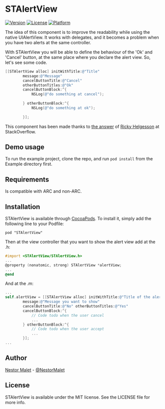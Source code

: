 # STAlertView
[![Version](https://img.shields.io/cocoapods/v/STAlertView.svg?style=flat)](http://cocoadocs.org/docsets/STAlertView)
[![License](https://img.shields.io/cocoapods/l/STAlertView.svg?style=flat)](http://cocoadocs.org/docsets/STAlertView)
[![Platform](https://img.shields.io/cocoapods/p/STAlertView.svg?style=flat)](http://cocoadocs.org/docsets/STAlertView)

The idea of this component is to improve the readability while using the native UIAlertView. It works with delegates, and it becomes a problem when you have two alerts at the same controller.

With STAlertView you will be able to define the behaviour of the 'Ok' and 'Cancel' button, at the same place where you declare the alert view. So, let's see some code.

```Objective-C
[[STAlertView alloc] initWithTitle:@"Title" 
        message:@"Message"
        cancelButtonTitle:@"Cancel"
        otherButtonTitles:@"Ok"
        cancelButtonBlock:^{
            NSLog(@"do something at cancel");
            
        } otherButtonBlock:^{
            NSLog(@"do something at ok");
            
        }];
```

This component has been made thanks to [the answer](http://stackoverflow.com/a/10243357) of [Ricky Helgesson](http://stackoverflow.com/users/947853/ricky-helgesson) at StackOverflow.

## Demo usage

To run the example project, clone the repo, and run `pod install` from the Example directory first.


## Requirements

Is compatible with ARC and non-ARC.

## Installation

STAlertView is available through [CocoaPods](http://cocoapods.org). To install
it, simply add the following line to your Podfile:

    pod "STAlertView"

Then at the view controller that you want to show the alert view add at the .h:

```objective-c
#import <STAlertView/STAlertView.h>
...
@property (nonatomic, strong) STAlertView *alertView;
...
@end
```

And at the .m:

```objective-c
...
self.alertView = [[STAlertView alloc] initWithTitle:@"Title of the alert" 
        message:@"Message you want to show"
        cancelButtonTitle:@"No" otherButtonTitles:@"Yes"
        cancelButtonBlock:^{
            // Code todo when the user cancel
            ...
        } otherButtonBlock:^{
            // Code todo when the user accept
            ...
        }];
...
```

## Author

[Nestor Malet](http://nestor.cat) - [@NestorMalet](http://twitter.com/NestorMalet)

## License

STAlertView is available under the MIT license. See the LICENSE file for more info.
